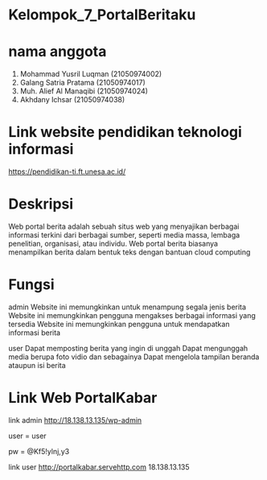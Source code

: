 

# Kelompok_7_PortalBeritaku
# nama anggota
1. Mohammad Yusril Luqman       (21050974002)
2. Galang Satria Pratama 	      (21050974017)
3. Muh. Alief Al Manaqibi	      (21050974024)
4. Akhdany Ichsar	 	            (21050974038)


# Link website pendidikan teknologi informasi
https://pendidikan-ti.ft.unesa.ac.id/


# Deskripsi
Web portal berita adalah sebuah situs web yang menyajikan berbagai informasi terkini dari berbagai sumber, seperti media massa, lembaga penelitian, organisasi, atau individu. Web portal berita biasanya menampilkan berita dalam bentuk teks dengan bantuan cloud computing


# Fungsi
admin
Website ini memungkinkan untuk menampung segala jenis berita
Website ini memungkinkan pengguna mengakses berbagai informasi yang tersedia
Website ini memungkinkan pengguna untuk mendapatkan informasi berita

user
Dapat memposting berita yang ingin di unggah
Dapat mengunggah media berupa foto vidio dan sebagainya
Dapat mengelola tampilan beranda ataupun isi berita


# Link Web PortalKabar
link admin
http://18.138.13.135/wp-admin

user = user

pw   = @Kf5!ylnj,y3


link user
http://portalkabar.servehttp.com
18.138.13.135
